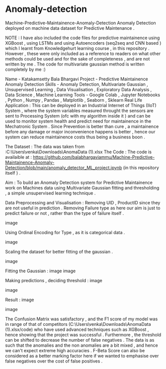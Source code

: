 # Anomaly-detection
Machine-Predictive-Maintainence-Anomaly-Detection Anomaly Detection deployed on machine data dataset for Predictive Maintenance .

NOTE : I have also included the code files for predictive maintainence using XGBoost , using LSTMs and using Autoencoders (seq2seq and CNN based ) which I learnt from Knowledgehurt learning course , in this repository . However , these were only included as a reference to readers on what other methods could be used and for the sake of completeness , and are not written by me . The code for multivariate gaussian method is written completely by me :)

Name - Katakamsetty Bala Bhargavi Project - Predictive Maintainence Anomaly Detection Skills - Anomaly Detection, Multivariate Gaussian , Unsupervised Learning , Data Visualisation , Exploratory Data Analysis , Data Science , Machine Learning Tools - Google Colab , Jupyter Notebooks , Python , Numpy , Pandas , Matplotlib , Seaborn , Sklearn Real Life Application : This can be deployed in an Industrial Internet of Things (IIoT) System , where the system variables measured throught the sensors are sent to Processing System (ofc with my algorithm inside it ) and can be used to monitor system health and predict need for maintainence in the Mechatronic System . Since Prevention is better than cure , a maintainence before any damage or major inconvenience happens is better , hence our system can reduce maintainence costs thus being a business boon .

The Dataset : The data was taken from :C:\Users\venka\Downloads\AnomaData (1).xlsx The Code : The code is availaible at : https://github.com/balabhargaviammu/Machine-Predictive-Maintainence-Anomaly-Detection/blob/main/anomaly_detector_ML_project.ipynb (in this repository itself ) .

Aim : To build an Anomaly Detection system for Predictive Maintainence work on Machines data using Multivariate Gaussian fitting and thresholding , a simple unsupervised learning technique .

Data Preprocessing and Visualisation : Removing UID , ProductID since they are not useful in prediction . Removing Failure type as here our aim is just to predict failure or not , rather than the type of failure itself .

image

Using Ordinal Encoding for Type , as it is categorical data .

image

Scaling the dataset for better fitting of the gaussian .

image

Fitting the Gaussian : image image

Making predictions , deciding threshold : image

image

Result : image

image

The Confusion Matrix was satisfactory , and the F1 score of my model was in range of that of competitors (C:\Users\venka\Downloads\AnomaData (1).xlsx/code) who have used advanced techniques such as XGBoost , hence showing that the project was successful . Furthermore , the threshold can be shifted to decrease the number of false negatives . The data is as such that the anomalies and the non anomalies are a bit mixed , and hence we can't expect extreme high accuracies . F-Beta Score can also be considered as a better marking factor here if we wanted to emphasise over false negatives over the cost of false positives .
